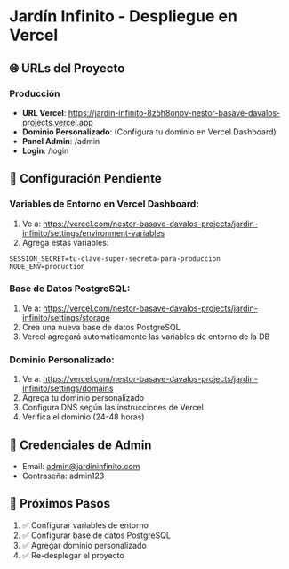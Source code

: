 # Jardín Infinito - Despliegue en Vercel

## 🌐 URLs del Proyecto

### Producción
- **URL Vercel**: https://jardin-infinito-8z5h8onpv-nestor-basave-davalos-projects.vercel.app
- **Dominio Personalizado**: (Configura tu dominio en Vercel Dashboard)
- **Panel Admin**: /admin
- **Login**: /login

## 🔧 Configuración Pendiente

### Variables de Entorno en Vercel Dashboard:
1. Ve a: https://vercel.com/nestor-basave-davalos-projects/jardin-infinito/settings/environment-variables
2. Agrega estas variables:

```
SESSION_SECRET=tu-clave-super-secreta-para-produccion
NODE_ENV=production
```

### Base de Datos PostgreSQL:
1. Ve a: https://vercel.com/nestor-basave-davalos-projects/jardin-infinito/settings/storage
2. Crea una nueva base de datos PostgreSQL
3. Vercel agregará automáticamente las variables de entorno de la DB

### Dominio Personalizado:
1. Ve a: https://vercel.com/nestor-basave-davalos-projects/jardin-infinito/settings/domains
2. Agrega tu dominio personalizado
3. Configura DNS según las instrucciones de Vercel
4. Verifica el dominio (24-48 horas)

## 📝 Credenciales de Admin
- Email: admin@jardininfinito.com
- Contraseña: admin123

## 🚀 Próximos Pasos
1. ✅ Configurar variables de entorno
2. ✅ Configurar base de datos PostgreSQL
3. ✅ Agregar dominio personalizado
4. ✅ Re-desplegar el proyecto
